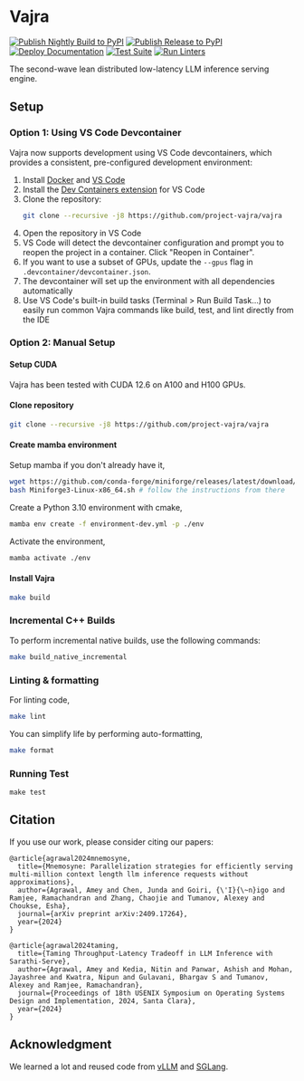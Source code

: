 # Vajra 

[![Publish Nightly Build to PyPI](https://github.com/project-vajra/vajra/actions/workflows/publish_nightly.yml/badge.svg)](https://github.com/project-vajra/vajra/actions/workflows/publish_nightly.yml) [![Publish Release to PyPI](https://github.com/project-vajra/vajra/actions/workflows/publish_release.yml/badge.svg)](https://github.com/project-vajra/vajra/actions/workflows/publish_release.yml) [![Deploy Documentation](https://github.com/project-vajra/vajra/actions/workflows/deploy_docs.yml/badge.svg)](https://github.com/project-vajra/vajra/actions/workflows/deploy_docs.yml) [![Test Suite](https://github.com/project-vajra/vajra/actions/workflows/test_suite.yml/badge.svg)](https://github.com/project-vajra/vajra/actions/workflows/test_suite.yml) [![Run Linters](https://github.com/project-vajra/vajra/actions/workflows/lint.yml/badge.svg)](https://github.com/project-vajra/vajra/actions/workflows/lint.yml)

The second-wave lean distributed low-latency LLM inference serving engine.

## Setup

### Option 1: Using VS Code Devcontainer

Vajra now supports development using VS Code devcontainers, which provides a consistent, pre-configured development environment:

1. Install [Docker](https://www.docker.com/products/docker-desktop) and [VS Code](https://code.visualstudio.com/)
2. Install the [Dev Containers extension](https://marketplace.visualstudio.com/items?itemName=ms-vscode-remote.remote-containers) for VS Code
3. Clone the repository:
   ```sh
   git clone --recursive -j8 https://github.com/project-vajra/vajra
   ```
4. Open the repository in VS Code
5. VS Code will detect the devcontainer configuration and prompt you to reopen the project in a container. Click "Reopen in Container".
6. If you want to use a subset of GPUs, update the `--gpus` flag in `.devcontainer/devcontainer.json`.
7. The devcontainer will set up the environment with all dependencies automatically
8. Use VS Code's built-in build tasks (Terminal > Run Build Task...) to easily run common Vajra commands like build, test, and lint directly from the IDE

### Option 2: Manual Setup

#### Setup CUDA

Vajra has been tested with CUDA 12.6 on A100 and H100 GPUs.

#### Clone repository

```sh
git clone --recursive -j8 https://github.com/project-vajra/vajra
```

#### Create mamba environment

Setup mamba if you don't already have it,

```sh
wget https://github.com/conda-forge/miniforge/releases/latest/download/Miniforge3-Linux-x86_64.sh
bash Miniforge3-Linux-x86_64.sh # follow the instructions from there
```

Create a Python 3.10 environment with cmake,

```sh
mamba env create -f environment-dev.yml -p ./env
```

Activate the environment,

```sh
mamba activate ./env
```

#### Install Vajra

```sh
make build
```

### Incremental C++ Builds

To perform incremental native builds, use the following commands:

```sh
make build_native_incremental
```

### Linting & formatting

For linting code,

```sh
make lint
```

You can simplify life by performing auto-formatting,

```sh
make format
```

### Running Test

```
make test
```

## Citation

If you use our work, please consider citing our papers:

```
@article{agrawal2024mnemosyne,
  title={Mnemosyne: Parallelization strategies for efficiently serving multi-million context length llm inference requests without approximations},
  author={Agrawal, Amey and Chen, Junda and Goiri, {\'I}{\~n}igo and Ramjee, Ramachandran and Zhang, Chaojie and Tumanov, Alexey and Choukse, Esha},
  journal={arXiv preprint arXiv:2409.17264},
  year={2024}
}

@article{agrawal2024taming,
  title={Taming Throughput-Latency Tradeoff in LLM Inference with Sarathi-Serve},
  author={Agrawal, Amey and Kedia, Nitin and Panwar, Ashish and Mohan, Jayashree and Kwatra, Nipun and Gulavani, Bhargav S and Tumanov, Alexey and Ramjee, Ramachandran},
  journal={Proceedings of 18th USENIX Symposium on Operating Systems Design and Implementation, 2024, Santa Clara},
  year={2024}
}
```

## Acknowledgment

We learned a lot and reused code from [vLLM](https://vllm-project.github.io/) and [SGLang](https://github.com/sgl-project/sglang).